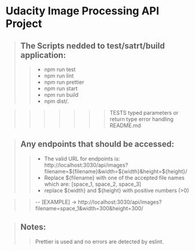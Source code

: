 # Udacity Image Processing API Project
>## The Scripts nedded to test/satrt/build application:
>> - npm run test
>> - npm run lint
>> - npm run prettier
>> - npm run start
>> - npm run build
>> - npm dist/.

>>>>>>>TESTS
>>>>>>>typed parameters or return type
>>>>>>>error handling
>>>>>>>README.md



> ## Any endpoints that should be accessed:
>> - The valid URL for endpoints is: http://localhost:3030/api/images?filename=${filename}&width=${width}&height=${height}/
>> - Replace ${filename} with one of the accepted file names which are: [space_1, space_2, space_3]
>> - replace ${width} and ${height} with positive numbers (>0)

>> -- [EXAMPLE] -> http://localhost:3030/api/images?filename=space_1&width=300&height=300/

> ## Notes:
>> Prettier is used and no errors are detected by eslint.

